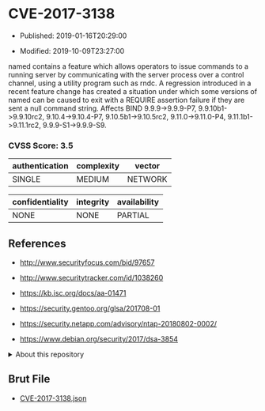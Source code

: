 # CVE-2017-3138

- Published: 2019-01-16T20:29:00

- Modified: 2019-10-09T23:27:00

named contains a feature which allows operators to issue commands to a running server by communicating with the server process over a control channel, using a utility program such as rndc. A regression introduced in a recent feature change has created a situation under which some versions of named can be caused to exit with a REQUIRE assertion failure if they are sent a null command string. Affects BIND 9.9.9->9.9.9-P7, 9.9.10b1->9.9.10rc2, 9.10.4->9.10.4-P7, 9.10.5b1->9.10.5rc2, 9.11.0->9.11.0-P4, 9.11.1b1->9.11.1rc2, 9.9.9-S1->9.9.9-S9.

### CVSS Score: **3.5**

| authentication | complexity | vector |
| --- | --- | --- |
| SINGLE | MEDIUM | NETWORK |

| confidentiality | integrity | availability |
| --- | --- | --- |
| NONE | NONE | PARTIAL |

## References

* http://www.securityfocus.com/bid/97657

* http://www.securitytracker.com/id/1038260

* https://kb.isc.org/docs/aa-01471

* https://security.gentoo.org/glsa/201708-01

* https://security.netapp.com/advisory/ntap-20180802-0002/

* https://www.debian.org/security/2017/dsa-3854

<details>
<summary>About this repository</summary> 

  This repository is part of the project [Live Hack CVE](https://github.com/Live-Hack-CVE). Main website can be found [www.live-hack.org](https://www.live-hack.org) 
  
  Made by [Sn0wAlice](https://github.com/Sn0wAlice) for the people that care about security and need to have a feed of the latest CVEs. Hope you enjoy it, don't forget to star the repo and follow me on [Twitter](https://twitter.com/Sn0wAlice) and [Github](https://github.com/Sn0wAlice). And that is my [personnal website](https://www.alice-snow.me/)

  - [Home Page](https://github.com/Live-Hack-CVE)
  - [Framework](https://github.com/Live-Hack-CVE/cve-framework)
  - [CVE database](https://github.com/Live-Hack-CVE/full_database)
  - [Changelog](https://github.com/Live-Hack-CVE/Changelog)
</details>

## Brut File

* [CVE-2017-3138.json](https://raw.githubusercontent.com/Live-Hack-CVE/full_database/main/cves/2017/CVE-2017-3138.json)

